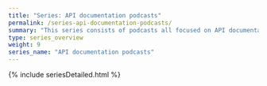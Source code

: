 ```yaml
---
title: "Series: API documentation podcasts"
permalink: /series-api-documentation-podcasts/
summary: "This series consists of podcasts all focused on API documentation (as well as a general developer doc focus). I talk with a number of API documentation experts about a wide range of topics. My intent in creating a series of podcasts is to explore API doc with more depth and variety than a regular podcast alone can achieve."
type: series_overview
weight: 9
series_name: "API documentation podcasts"
---
```


{% include seriesDetailed.html %}
